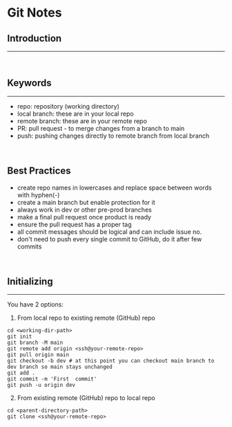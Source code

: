 # Git Notes


## Introduction

---

<br>

## Keywords

---

- repo: repository (working directory)
- local branch: these are in your local repo
- remote branch: these are in your remote repo
- PR: pull request - to merge changes from a branch to main
- push: pushing changes directly to remote branch from local branch


<br>

## Best Practices

- create repo names in lowercases and replace space between words with hyphen(-)
- create a main branch but enable protection for it
- always work in dev or other pre-prod branches
- make a final pull request once product is ready
- ensure the pull request has a proper tag
- all commit messages should be logical and can include issue no.
- don't need to push every single commit to GitHub, do it after few commits

<br>

## Initializing

---
 You have 2 options:
1. From local repo to existing remote (GitHub) repo
```shell
cd <working-dir-path>
git init
git branch -M main
git remote add origin <ssh@your-remote-repo>
git pull origin main
git checkout -b dev # at this point you can checkout main branch to dev branch so main stays unchanged
git add .
git commit -m 'First  commit'
git push -u origin dev
```
2. From existing remote (GitHub) repo to local repo
```shell
cd <parent-directory-path>
git clone <ssh@your-remote-repo>
```

<br>

##